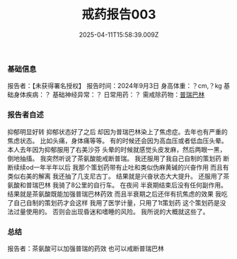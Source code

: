 ﻿---
title: 戒药报告003
description: 
published: true
date: 2025-04-11T15:58:39.009Z
tags: 
editor: markdown
dateCreated: 2025-04-12T10:05:12.112Z
---

### 基础信息
报告者：【未获得署名授权】
报告时间：2024年9月3日
身高体重：？cm,？kg
基础身体疾病：？
基础神经异常：？
日常用药：？
需戒除药物：[普瑞巴林](/drug/PR80)
### 报告者自述
抑郁明显好转
抑郁状态好了之后
却因为普瑞巴林染上了焦虑症。去年也有严重的焦虑状态。
比如头痛，身体痛等等。
有的时候还会因为高血压或者低血压头晕。
本人去年因为抑郁服用了右美沙芬
头晕的时候就感觉头皮发麻，然后两眼一黑，倒地抽搐。
我突然听说了茶氨酸能戒断普瑞。
我还服用了我自己自制的策划药
断断续续od一年半年以后
我那个策划药带有止吐和类似伪麻黄碱的兴奋作用
而且有类似右美的解离
我还抽了几支尼古丁。
结果就是兴奋状态大大提升。
还服用了茶氨酸和普瑞巴林
我骑了8公里的自行车。
在夜间
半衰期结束后没有任何副作用。
结果就是茶氨酸既能加强普瑞巴林药效
而且半衰期之后还伴有抗焦虑的效果
我吃了自己自制的策划药才会这样
我用了医学计量，只用了1t策划药
这个策划药是没法过量使用的。
否则会出现昏迷和嗜睡的风险。
我所说的大概就这些了。

### 总结
报告者：茶氨酸可以加强普瑞的药效 也可以戒断普瑞巴林
